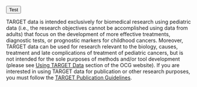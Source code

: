 <button name="cohortButton">Test</button>

TARGET data is intended exclusively for biomedical research using pediatric data (i.e., the research objectives cannot be accomplished using data from adults) that focus on the development of more effective treatments, diagnostic tests, or prognostic markers for childhood cancers. Moreover, TARGET data can be used for research relevant to the biology, causes, treatment and late complications of treatment of pediatric cancers, but is not intended for the sole purposes of methods and/or tool development (please see [Using TARGET Data](https://ocg.cancer.gov/programs/target/using-target-data) section of the OCG website). If you are interested in using TARGET data for publication or other research purposes, you must follow the [TARGET Publication Guidelines](https://ocg.cancer.gov/programs/target/target-publication-guidelines).

